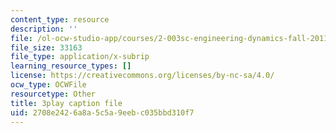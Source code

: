 ```yaml
---
content_type: resource
description: ''
file: /ol-ocw-studio-app/courses/2-003sc-engineering-dynamics-fall-2011/2708e2426a8a5c5a9eebc035bbd310f7_pYZMNOuRwk0.vtt
file_size: 33163
file_type: application/x-subrip
learning_resource_types: []
license: https://creativecommons.org/licenses/by-nc-sa/4.0/
ocw_type: OCWFile
resourcetype: Other
title: 3play caption file
uid: 2708e242-6a8a-5c5a-9eeb-c035bbd310f7
---
```

